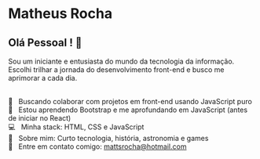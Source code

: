 # Matheus Rocha

## Olá Pessoal ! 👋
Sou um iniciante e entusiasta do mundo da tecnologia da informação.
Escolhi trilhar a jornada do desenvolvimento front-end e busco me aprimorar a cada dia.

 <br/> :yellow_heart: &nbsp; Buscando colaborar com projetos em front-end usando JavaScript puro
 <br/> :rocket: &nbsp; Estou aprendendo Bootstrap e me aprofundando em JavaScript (antes de iniciar no React)
 <br/> :computer: &nbsp; Minha stack: HTML, CSS e JavaScript
 <br/> 💬  &nbsp; Sobre mim: Curto tecnologia, história, astronomia e games
 <br/> :email: &nbsp; Entre em contato comigo: mattsrocha@hotmail.com

